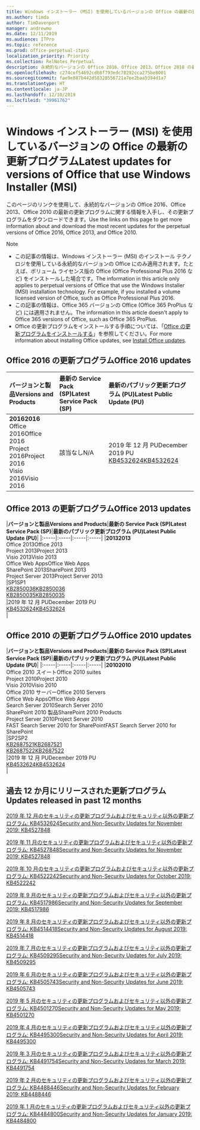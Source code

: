 ```yaml
---
title: Windows インストーラー (MSI) を使用しているバージョンの Office の最新の更新プログラム
ms.author: timda
author: TimDavenport
manager: andrewmo
ms.date: 12/11/2019
ms.audience: ITPro
ms.topic: reference
ms.prod: office-perpetual-itpro
localization_priority: Priority
ms.collection: RelNotes_Perpetual
description: 永続的なバージョンの Office 2016、Office 2013、Office 2010 の最新の更新プログラムの情報へのリンクを IT 技術者に提供します
ms.openlocfilehash: c274cef54692cdb8f793edc78292cca275be8001
ms.sourcegitcommit: fae9e887b442d58328556721a7ee2baa5394d1a7
ms.translationtype: HT
ms.contentlocale: ja-JP
ms.lasthandoff: 12/10/2019
ms.locfileid: "39961762"
---
```

# <a name="latest-updates-for-versions-of-office-that-use-windows-installer-msi"></a><span data-ttu-id="2e011-103">Windows インストーラー (MSI) を使用しているバージョンの Office の最新の更新プログラム</span><span class="sxs-lookup"><span data-stu-id="2e011-103">Latest updates for versions of Office that use Windows Installer (MSI)</span></span>

<span data-ttu-id="2e011-104">このページのリンクを使用して、永続的なバージョンの Office 2016、Office 2013、Office 2010 の最新の更新プログラムに関する情報を入手し、その更新プログラムをダウンロードできます。</span><span class="sxs-lookup"><span data-stu-id="2e011-104">Use the links on this page to get more information about and download the most recent updates for the perpetual versions of Office 2016, Office 2013, and Office 2010.</span></span>
  
 
> [!NOTE]
> - <span data-ttu-id="2e011-p101">この記事の情報は、Windows インストーラー (MSI) のインストール テクノロジを使用している永続的なバージョンの Office にのみ適用されます。たとえば、ボリューム ライセンス版の Office (Office Professional Plus 2016 など) をインストールした場合です。</span><span class="sxs-lookup"><span data-stu-id="2e011-p101">The information in this article only applies to perpetual versions of Office that use the Windows Installer (MSI) installation technology. For example, if you installed a volume licensed version of Office, such as Office Professional Plus 2016.</span></span>
> - <span data-ttu-id="2e011-107">この記事の情報は、Office 365 バージョンの Office (Office 365 ProPlus など) には適用されません。</span><span class="sxs-lookup"><span data-stu-id="2e011-107">The information in this article doesn't apply to Office 365 versions of Office, such as Office 365 ProPlus.</span></span>
> - <span data-ttu-id="2e011-108">Office の更新プログラムをインストールする手順については、「[Office の更新プログラムをインストールする](https://support.office.com/article/2ab296f3-7f03-43a2-8e50-46de917611c5)」を参照してください。</span><span class="sxs-lookup"><span data-stu-id="2e011-108">For more information about installing Office updates, see [Install Office updates](https://support.office.com/article/2ab296f3-7f03-43a2-8e50-46de917611c5).</span></span> 


## <a name="office-2016-updates"></a><span data-ttu-id="2e011-109">Office 2016 の更新プログラム</span><span class="sxs-lookup"><span data-stu-id="2e011-109">Office 2016 updates</span></span>

|<span data-ttu-id="2e011-110">**バージョンと製品**</span><span class="sxs-lookup"><span data-stu-id="2e011-110">**Versions and Products**</span></span>|<span data-ttu-id="2e011-111">**最新の Service Pack (SP)**</span><span class="sxs-lookup"><span data-stu-id="2e011-111">**Latest Service Pack (SP)**</span></span>|<span data-ttu-id="2e011-112">**最新のパブリック更新プログラム (PU)**</span><span class="sxs-lookup"><span data-stu-id="2e011-112">**Latest Public Update (PU)**</span></span>|
|:-----|:-----|:-----|
|<span data-ttu-id="2e011-113">**2016**</span><span class="sxs-lookup"><span data-stu-id="2e011-113">**2016**</span></span> <br/> <span data-ttu-id="2e011-114">Office 2016</span><span class="sxs-lookup"><span data-stu-id="2e011-114">Office 2016</span></span>  <br/> <span data-ttu-id="2e011-115">Project 2016</span><span class="sxs-lookup"><span data-stu-id="2e011-115">Project 2016</span></span>  <br/> <span data-ttu-id="2e011-116">Visio 2016</span><span class="sxs-lookup"><span data-stu-id="2e011-116">Visio 2016</span></span>  <br/> |<span data-ttu-id="2e011-117">該当なし</span><span class="sxs-lookup"><span data-stu-id="2e011-117">N/A</span></span>  <br/> |<span data-ttu-id="2e011-118">2019 年 12 月 PU</span><span class="sxs-lookup"><span data-stu-id="2e011-118">December 2019 PU</span></span>  <br/> [<span data-ttu-id="2e011-119">KB4532624</span><span class="sxs-lookup"><span data-stu-id="2e011-119">KB4532624</span></span>](https://support.microsoft.com/help/4532624 ) <br/> |
   
## <a name="office-2013-updates"></a><span data-ttu-id="2e011-120">Office 2013 の更新プログラム</span><span class="sxs-lookup"><span data-stu-id="2e011-120">Office 2013 updates</span></span>

|<span data-ttu-id="2e011-121">**バージョンと製品**</span><span class="sxs-lookup"><span data-stu-id="2e011-121">**Versions and Products**</span></span>|<span data-ttu-id="2e011-122">**最新の Service Pack (SP)**</span><span class="sxs-lookup"><span data-stu-id="2e011-122">**Latest Service Pack (SP)**</span></span>|<span data-ttu-id="2e011-123">**最新のパブリック更新プログラム (PU)**</span><span class="sxs-lookup"><span data-stu-id="2e011-123">**Latest Public Update (PU)**</span></span>|
|:-----|:-----|:-----|:-----|
|<span data-ttu-id="2e011-124">**2013**</span><span class="sxs-lookup"><span data-stu-id="2e011-124">**2013**</span></span> <br/> <span data-ttu-id="2e011-125">Office 2013</span><span class="sxs-lookup"><span data-stu-id="2e011-125">Office 2013</span></span>  <br/> <span data-ttu-id="2e011-126">Project 2013</span><span class="sxs-lookup"><span data-stu-id="2e011-126">Project 2013</span></span>  <br/> <span data-ttu-id="2e011-127">Visio 2013</span><span class="sxs-lookup"><span data-stu-id="2e011-127">Visio 2013</span></span>  <br/> <span data-ttu-id="2e011-128">Office Web Apps</span><span class="sxs-lookup"><span data-stu-id="2e011-128">Office Web Apps</span></span>  <br/> <span data-ttu-id="2e011-129">SharePoint 2013</span><span class="sxs-lookup"><span data-stu-id="2e011-129">SharePoint 2013</span></span>  <br/> <span data-ttu-id="2e011-130">Project Server 2013</span><span class="sxs-lookup"><span data-stu-id="2e011-130">Project Server 2013</span></span>  <br/> |<span data-ttu-id="2e011-131">SP1</span><span class="sxs-lookup"><span data-stu-id="2e011-131">SP1</span></span> <br/> [<span data-ttu-id="2e011-132">KB2850036</span><span class="sxs-lookup"><span data-stu-id="2e011-132">KB2850036</span></span>](https://support.microsoft.com/kb/2850036) <br/>[<span data-ttu-id="2e011-133">KB2850035</span><span class="sxs-lookup"><span data-stu-id="2e011-133">KB2850035</span></span>](https://support.microsoft.com/kb/2850035) <br/> |<span data-ttu-id="2e011-134">2019 年 12 月 PU</span><span class="sxs-lookup"><span data-stu-id="2e011-134">December 2019 PU</span></span>  <br/> [<span data-ttu-id="2e011-135">KB4532624</span><span class="sxs-lookup"><span data-stu-id="2e011-135">KB4532624</span></span>](https://support.microsoft.com/help/4532624  ) <br/> |
   
## <a name="office-2010-updates"></a><span data-ttu-id="2e011-136">Office 2010 の更新プログラム</span><span class="sxs-lookup"><span data-stu-id="2e011-136">Office 2010 updates</span></span>

|<span data-ttu-id="2e011-137">**バージョンと製品**</span><span class="sxs-lookup"><span data-stu-id="2e011-137">**Versions and Products**</span></span>|<span data-ttu-id="2e011-138">**最新の Service Pack (SP)**</span><span class="sxs-lookup"><span data-stu-id="2e011-138">**Latest Service Pack (SP)**</span></span>|<span data-ttu-id="2e011-139">**最新のパブリック更新プログラム (PU)**</span><span class="sxs-lookup"><span data-stu-id="2e011-139">**Latest Public Update (PU)**</span></span>|
|:-----|:-----|:-----|:-----|
|<span data-ttu-id="2e011-140">**2010**</span><span class="sxs-lookup"><span data-stu-id="2e011-140">**2010**</span></span> <br/> <span data-ttu-id="2e011-141">Office 2010 スイート</span><span class="sxs-lookup"><span data-stu-id="2e011-141">Office 2010 suites</span></span>  <br/> <span data-ttu-id="2e011-142">Project 2010</span><span class="sxs-lookup"><span data-stu-id="2e011-142">Project 2010</span></span>  <br/> <span data-ttu-id="2e011-143">Visio 2010</span><span class="sxs-lookup"><span data-stu-id="2e011-143">Visio 2010</span></span>  <br/> <span data-ttu-id="2e011-144">Office 2010 サーバー</span><span class="sxs-lookup"><span data-stu-id="2e011-144">Office 2010 Servers</span></span>  <br/> <span data-ttu-id="2e011-145">Office Web Apps</span><span class="sxs-lookup"><span data-stu-id="2e011-145">Office Web Apps</span></span>  <br/> <span data-ttu-id="2e011-146">Search Server 2010</span><span class="sxs-lookup"><span data-stu-id="2e011-146">Search Server 2010</span></span>  <br/> <span data-ttu-id="2e011-147">SharePoint 2010 製品</span><span class="sxs-lookup"><span data-stu-id="2e011-147">SharePoint 2010 Products</span></span>  <br/> <span data-ttu-id="2e011-148">Project Server 2010</span><span class="sxs-lookup"><span data-stu-id="2e011-148">Project Server 2010</span></span>  <br/> <span data-ttu-id="2e011-149">FAST Search Server 2010 for SharePoint</span><span class="sxs-lookup"><span data-stu-id="2e011-149">FAST Search Server 2010 for SharePoint</span></span>  <br/> |<span data-ttu-id="2e011-150">SP2</span><span class="sxs-lookup"><span data-stu-id="2e011-150">SP2</span></span> <br/>[<span data-ttu-id="2e011-151">KB2687521</span><span class="sxs-lookup"><span data-stu-id="2e011-151">KB2687521</span></span>](https://support.microsoft.com/kb/2687521) <br/> [<span data-ttu-id="2e011-152">KB2687522</span><span class="sxs-lookup"><span data-stu-id="2e011-152">KB2687522</span></span>](https://support.microsoft.com/kb/2687522) <br/> |<span data-ttu-id="2e011-153">2019 年 12 月 PU</span><span class="sxs-lookup"><span data-stu-id="2e011-153">December 2019 PU</span></span>  <br/> [<span data-ttu-id="2e011-154">KB4532624</span><span class="sxs-lookup"><span data-stu-id="2e011-154">KB4532624</span></span>](https://support.microsoft.com/help/4532624  ) <br/>|
   

   
## <a name="updates-released-in-past-12-months"></a><span data-ttu-id="2e011-155">過去 12 か月にリリースされた更新プログラム</span><span class="sxs-lookup"><span data-stu-id="2e011-155">Updates released in past 12 months</span></span>

[<span data-ttu-id="2e011-156">2019 年 12 月のセキュリティの更新プログラムおよびセキュリティ以外の更新プログラム: KB4532624</span><span class="sxs-lookup"><span data-stu-id="2e011-156">Security and Non-Security Updates for November 2019: KB4527848</span></span>](https://support.microsoft.com/help/4532624)

[<span data-ttu-id="2e011-157">2019 年 11 月のセキュリティの更新プログラムおよびセキュリティ以外の更新プログラム: KB4527848</span><span class="sxs-lookup"><span data-stu-id="2e011-157">Security and Non-Security Updates for November 2019: KB4527848</span></span>](https://support.microsoft.com/help/4527848)

[<span data-ttu-id="2e011-158">2019 年 10 月のセキュリティの更新プログラムおよびセキュリティ以外の更新プログラム: KB4522242</span><span class="sxs-lookup"><span data-stu-id="2e011-158">Security and Non-Security Updates for October 2019: KB4522242</span></span>](https://support.microsoft.com/help/4522242)

[<span data-ttu-id="2e011-159">2019 年 9 月のセキュリティの更新プログラムおよびセキュリティ以外の更新プログラム: KB4517986</span><span class="sxs-lookup"><span data-stu-id="2e011-159">Security and Non-Security Updates for September 2019: KB4517986</span></span>](https://support.microsoft.com/help/4517986 )

[<span data-ttu-id="2e011-160">2019 年 8 月のセキュリティの更新プログラムおよびセキュリティ以外の更新プログラム: KB4514418</span><span class="sxs-lookup"><span data-stu-id="2e011-160">Security and Non-Security Updates for August 2019: KB4514418</span></span>](https://support.microsoft.com/help/4514418)

[<span data-ttu-id="2e011-161">2019 年 7 月のセキュリティの更新プログラムおよびセキュリティ以外の更新プログラム: KB4509295</span><span class="sxs-lookup"><span data-stu-id="2e011-161">Security and Non-Security Updates for July 2019: KB4509295</span></span>](https://support.microsoft.com/help/4509295)

[<span data-ttu-id="2e011-162">2019 年 6 月のセキュリティの更新プログラムおよびセキュリティ以外の更新プログラム: KB4505743</span><span class="sxs-lookup"><span data-stu-id="2e011-162">Security and Non-Security Updates for June 2019: KB4505743</span></span>](https://support.microsoft.com/help/4505743)

[<span data-ttu-id="2e011-163">2019 年 5 月のセキュリティの更新プログラムおよびセキュリティ以外の更新プログラム: KB4501270</span><span class="sxs-lookup"><span data-stu-id="2e011-163">Security and Non-Security Updates for May 2019: KB4501270 </span></span>](https://support.microsoft.com/ja-JP/help/4501270)

[<span data-ttu-id="2e011-164">2019 年 4 月のセキュリティの更新プログラムおよびセキュリティ以外の更新プログラム: KB4495300</span><span class="sxs-lookup"><span data-stu-id="2e011-164">Security and Non-Security Updates for April 2019: KB4495300</span></span>](https://support.microsoft.com/ja-JP/help/4495300)

[<span data-ttu-id="2e011-165">2019 年 3 月のセキュリティの更新プログラムおよびセキュリティ以外の更新プログラム: KB4491754</span><span class="sxs-lookup"><span data-stu-id="2e011-165">Security and Non-Security Updates for March 2019: KB4491754</span></span>](https://support.microsoft.com/ja-JP/help/4491754) 

[<span data-ttu-id="2e011-166">2019 年 2 月のセキュリティの更新プログラムおよびセキュリティ以外の更新プログラム: KB4488446</span><span class="sxs-lookup"><span data-stu-id="2e011-166">Security and Non-Security Updates for February 2019: KB4488446</span></span>](https://support.microsoft.com/help/4488446)

[<span data-ttu-id="2e011-167">2019 年 1 月のセキュリティの更新プログラムおよびセキュリティ以外の更新プログラム: KB4484800</span><span class="sxs-lookup"><span data-stu-id="2e011-167">Security and Non-Security Updates for January 2019: KB4484800</span></span>](https://support.microsoft.com/help/4484800)







 

   

   

  


  
 
  
 
  

  
   
  
